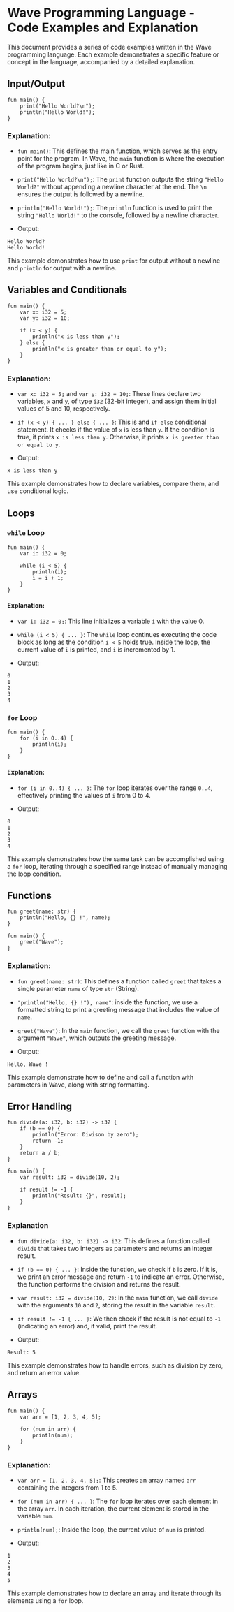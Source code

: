 # Wave Programming Language - Code Examples and Explanation

This document provides a series of code examples written in the Wave programming language. Each example demonstrates a specific feature or concept in the language, accompanied by a detailed explanation.

## Input/Output
```
fun main() {
    print("Hello World?\n");
    println("Hello World!");
}
```
### Explanation:
* `fun main()`: This defines the main function, which serves as the entry point for the program. 
In Wave, the `main` function is where the execution of the program begins, just like in C or Rust.

* `print("Hello World?\n");`: The `print` function outputs the string `"Hello World?"` without appending a newline character at the end. 
The `\n` ensures the output is followed by a newline.

* `println("Hello World!");`: The `println` function is used to print the string `"Hello World!"` to the console, followed by a newline character.

* Output:
```
Hello World?
Hello World!
```

This example demonstrates how to use `print` for output without a newline and `println` for output with a newline.

## Variables and Conditionals
```
fun main() {
    var x: i32 = 5;
    var y: i32 = 10;
    
    if (x < y) {
        println("x is less than y");
    } else {
        println("x is greater than or equal to y");
    }
}
```
### Explanation:
* `var x: i32 = 5;` and `var y: i32 = 10;`: These lines declare two variables, `x` and `y`, of type `i32` (32-bit integer), 
and assign them initial values of 5 and 10, respectively.

* `if (x < y) { ... } else { ... }`: This is and `if-else` conditional statement.
It checks if the value of `x` is less than `y`. If the condition is true, it prints `x is less than y`.
Otherwise, it prints `x is greater than or equal to y`.

* Output:
```
x is less than y
```

This example demonstrates how to declare variables, compare them, and use conditional logic.

## Loops
### `while` Loop
```
fun main() {
    var i: i32 = 0;
    
    while (i < 5) {
        println(i);
        i = i + 1;
    }
}
```

#### Explanation:
* `var i: i32 = 0;`: This line initializes a variable `i` with the value 0.

* `while (i < 5) { ... }`: The `while` loop continues executing the code block as long as the condition `i < 5` holds true.
Inside the loop, the current value of `i` is printed, and `i` is incremented by 1.

* Output:
```
0
1
2
3
4
```

### `for` Loop
```
fun main() {
    for (i in 0..4) {
        println(i);
    }
}
```

#### Explanation:
* `for (i in 0..4) { ... }`: The `for` loop iterates over the range `0..4`, effectively printing the values of `i` from 0 to 4.

* Output:
```
0
1
2
3
4
```

This example demonstrates how the same task can be accomplished using a `for` loop, iterating through a specified range instead of manually managing the loop condition.

## Functions
```
fun greet(name: str) {
    println("Hello, {} !", name);
}

fun main() {
    greet("Wave");
}
```

### Explanation:
* `fun greet(name: str)`: This defines a function called `greet` that takes a single parameter `name` of type `str` (String).

* `"println("Hello, {} !"), name"`: inside the function, we use a formatted string to print a greeting message that includes the value of `name`.

* `greet("Wave")`: In the `main` function, we call the `greet` function with the argument `"Wave"`, which outputs the greeting message.

* Output:
```
Hello, Wave !
```

This example demonstrate how to define and call a function with parameters in Wave, along with string formatting.

## Error Handling
```
fun divide(a: i32, b: i32) -> i32 {
    if (b == 0) {
        println("Error: Divison by zero");
        return -1;
    }
    return a / b;
}

fun main() {
    var result: i32 = divide(10, 2);
    
    if result != -1 {
        println("Result: {}", result);
    }
}
```

### Explanation

* `fun divide(a: i32, b: i32) -> i32`: This defines a function called `divide` that takes two integers as parameters and returns an integer result.
* `if (b == 0) { ... }`: Inside the function, we check if `b` is zero. If it is, we print an error message and return `-1` to indicate an error. Otherwise, the function performs the division and returns the result.
* `var result: i32 = divide(10, 2)`: In the `main` function, we call `divide` with the arguments `10` and `2`, storing the result in the variable `result`.
* `if result != -1 { ... }`: We then check if the result is not equal to `-1` (indicating an error) and, if valid, print the result.

* Output:
```
Result: 5
```

This example demonstrates how to handle errors, such as division by zero, and return an error value.

## Arrays
```
fun main() {
    var arr = [1, 2, 3, 4, 5];
    
    for (num in arr) {
        println(num);
    }
}
```

### Explanation:

* `var arr = [1, 2, 3, 4, 5];`: This creates an array named `arr` containing the integers from 1 to 5.

* `for (num in arr) { ... }`: The `for` loop iterates over each element in the array `arr`. In each iteration, the current element is stored in the variable `num`.

* `println(num);`: Inside the loop, the current value of `num` is printed.

* Output:
```
1
2
3
4
5
```

This example demonstrates how to declare an array and iterate through its elements using a `for` loop.